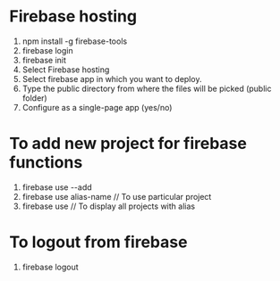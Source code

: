 # Firebase hosting
1. npm install -g firebase-tools
2. firebase login
3. firebase init
4. Select Firebase hosting
5. Select firebase app in which you want to deploy.
6. Type the public directory from where the files will be picked (public folder)
7. Configure as a single-page app (yes/no)

# To add new project for firebase functions
1. firebase use --add
2. firebase use alias-name // To use particular project
3. firebase use // To display all projects with alias

# To logout from firebase
1. firebase logout